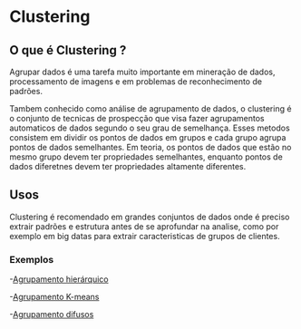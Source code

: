# Clustering

## O que é Clustering ?

Agrupar dados é uma tarefa muito importante em mineração de dados, processamento de imagens e em problemas de reconhecimento de padrões.

Tambem conhecido como análise de agrupamento de dados, o clustering é o conjunto de tecnicas de prospecção que visa fazer agrupamentos
automaticos de dados segundo o seu grau de semelhança. Esses metodos consistem em dividir os pontos de dados em grupos e cada grupo agrupa pontos de dados semelhantes. Em teoria, os pontos de dados que estão no mesmo grupo devem ter propriedades semelhantes, enquanto pontos de dados diferetnes devem ter propriedades altamente diferentes.

## Usos

Clustering é recomendado em grandes conjuntos de dados onde é preciso extrair padrões e estrutura antes de se aprofundar na analise, como por exemplo em big datas para extrair caracteristicas de grupos de clientes.

### Exemplos

-[Agrupamento hierárquico](Agrupamento-hierarquico)

-[Agrupamento K-means](Agrupamento-K-means)

-[Agrupamento difusos](Agrupamento-Difusos)
